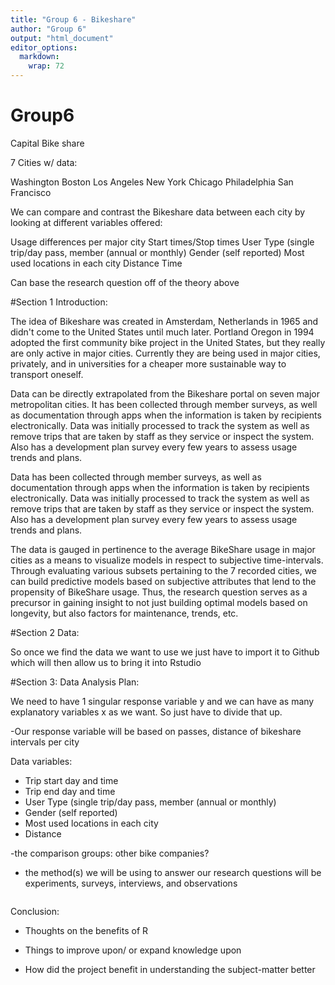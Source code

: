 ```yaml
---
title: "Group 6 - Bikeshare"
author: "Group 6"
output: "html_document"
editor_options: 
  markdown: 
    wrap: 72
---
```


# Group6

Capital Bike share

7 Cities w/ data:

Washington Boston Los Angeles New York Chicago Philadelphia San
Francisco

We can compare and contrast the Bikeshare data between each city by
looking at different variables offered:

Usage differences per major city Start times/Stop times User Type
(single trip/day pass, member (annual or monthly) Gender (self reported)
Most used locations in each city Distance Time

Can base the research question off of the theory above

\#Section 1 Introduction:

The idea of Bikeshare was created in Amsterdam, Netherlands in 1965 and
didn't come to the United States until much later. Portland Oregon in
1994 adopted the first community bike project in the United States, but
they really are only active in major cities. Currently they are being
used in major cities, privately, and in universities for a cheaper more
sustainable way to transport oneself.

Data can be directly extrapolated from the Bikeshare portal on seven
major metropolitan cities. It has been collected through member surveys,
as well as documentation through apps when the information is taken by
recipients electronically. Data was initially processed to track the
system as well as remove trips that are taken by staff as they service
or inspect the system. Also has a development plan survey every few
years to assess usage trends and plans.

Data has been collected through member surveys, as well as documentation
through apps when the information is taken by recipients electronically.
Data was initially processed to track the system as well as remove trips
that are taken by staff as they service or inspect the system. Also has
a development plan survey every few years to assess usage trends and
plans.

The data is gauged in pertinence to the average BikeShare usage in major
cities as a means to visualize models in respect to subjective
time-intervals. Through evaluating various subsets pertaining to the 7
recorded cities, we can build predictive models based on subjective
attributes that lend to the propensity of BikeShare usage. Thus, the
research question serves as a precursor in gaining insight to not just
building optimal models based on longevity, but also factors for
maintenance, trends, etc.

\#Section 2 Data:

So once we find the data we want to use we just have to import it to
Github which will then allow us to bring it into Rstudio

\#Section 3: Data Analysis Plan:

We need to have 1 singular response variable y and we can have as many
explanatory variables x as we want. So just have to divide that up.

-Our response variable will be based on passes, distance of bikeshare
intervals per city

Data variables:

-   Trip start day and time
-   Trip end day and time
-   User Type (single trip/day pass, member (annual or monthly)
-   Gender (self reported)
-   Most used locations in each city
-   Distance

-the comparison groups: other bike companies?

-   the method(s) we will be using to answer our research questions will
    be experiments, surveys, interviews, and observations

``` {}
```

Conclusion:

-   Thoughts on the benefits of R

-   Things to improve upon/ or expand knowledge upon

-   How did the project benefit in understanding the subject-matter
    better
